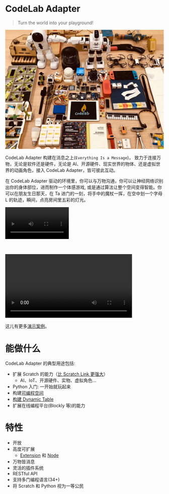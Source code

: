 # CodeLab Adapter

> Turn the world into your playground!

![](img/adapter_party.jpeg)

CodeLab Adapter 构建在消息之上(`Everything Is a Message`)， 致力于连接万物，无论是软件还是硬件，无论是 AI、开源硬件、现实世界的物体、还是虚拟世界的动画角色，接入 CodeLab Adapter，皆可彼此互动。

在 CodeLab Adapter 驱动的环境里，你可以与万物沟通，你可以让神经网络识别出你的身体部位，进而制作一个体感游戏, 或是通过算法让整个空间变得智能。你可以在朋友生日那天，在 Ta 进门的一刻，将手中的魔杖一挥，在空中划一个字母 L 的轨迹，瞬间，点亮房间里五彩的灯光。

<video width=40% src="/video/wand.mp4" controls="controls"></video>

<br/>

<video width=80% src="/video/1590237319828796.mp4" controls="controls"></video>

这儿有更多[演示案例](/user_guide/gallery/)。

<!--
CodeLab Adapter 的一个典型用例，是将任何有趣的东西接入 Scratch 3.0，接入之后你便能用 Scratch 3.0 的积木来操控它，让它与任何接入 Scratch 3.0 的物体互动。无论是来自现实世界的物体，还是来自虚拟世界的 AI 或动画角色，都能彼此互动，我们不想针对某个硬件产品发布一个客户端，我们相信创意来自广泛的连接，我们致力于做一个中立的东西，将 Scratch 3.0 连接到更广阔的领域，我们想做到[宽围墙](http://learn.media.mit.edu/lcl/weeks/week5/)。
-->

<!--todo 视频-->

# 能做什么

CodeLab Adapter 的典型用途包括:

-   扩展 Scratch 的能力（[比 Scratch Link 更强大](/user_guide/FAQ/#scratch-link)）
    -  AI、IoT、开源硬件、实物、虚拟角色...
-   Python 入门: 一开始就玩起来
-   构建[可编程空间](https://www-old.codelab.club/blog/design-principles-behind-neverland/)
-   [构建 Dynamic Table](https://www-old.codelab.club/blog/codelab-dynamictable-a-seeing-world/)
-   扩展在线编程平台(Blockly 等)的能力

# 特性

-   开放
-   高度可扩展
    -  [Extension](/dev_guide/helloworld/) 和 [Node](/dev_guide/Adapter-Node/)
-   万物皆消息
-   灵活的插件系统
-   RESTful API
-   支持多门编程语言(34+)
-   将 Scratch 和 Python 视为一等公民

<!--看两个视频-->

<!--

CodeLab Adapter 是一个跨平台跨语言的通用工具，你可以在多个平台上,将多种编程语言作为它的 client， 详情参考[Architecture](/dev_guide/Architecture/)。除了 Scratch 3.0，CodeLab Adapter 目前也支持 Blockly、Python、JavaScript、SmallTalk，更多的编程语言支持目前还在开发中。

以下是一些接入列表:

### 硬件相关

-   [micro:bit](http://microbit.org/)
-   [Arduino](https://www.arduino.cc/)
-   [Cozmo](https://www.anki.com/en-us/cozmo)
-   [Vector](https://www.anki.com/en-us/vector)
-   [BB8](https://store.sphero.com/products/bb-8-by-sphero)
-   [树莓派](https://www.raspberrypi.org/)
-   [智能家居](https://blog.just4fun.site/scratch3-smart-home.html)
-   [Switch Labo](https://labo.nintendo.com/)
-   [Switch Joy-Con](https://www.nintendo.com/switch/)
-   四轴飞行器
    -   [Parrot](http://www.parrot.com.cn) 的 3 个型号
    -   DJI Tello
-   [优必选 Alpha 系列机器人](https://www.ubtrobot.com/cn/products/e-bot/)
-   Leju Robot
    -   Pando
    -   Aelos
-   脑电波传感器
-   掌控板
-   眼动仪
-   ...

### AI 相关

-   [微软认知服务](https://azure.microsoft.com/zh-cn/services/cognitive-services/)
-   [本地化的机器视觉](https://js.tensorflow.org/)
-   [OpenCV](https://opencv.org/)
-   [TensorFlow](https://github.com/tensorflow/tensorflow)
-   Object Tracking
-   一些简单的本地自然语言处理（移植了 MIT Media Lab 的实验项目）
-   ...

### 软件相关

-   blender
-   WeChat
-   HCI
-   ...

CodeLab Adapter 采用[插件式的设计](/dev_guide/Architecture/)，允许你自己动手写插件来拓展它，[开发手册](/dev_guide/helloworld/)将教会大家如何通过短短几行代码来自定义插件。

如果你有什么心仪的玩具，我们没有考虑到的，你可以将其自行接入。诸如我把童年玩的四驱车接入了进来：

<video width=40% src="/video/1539392124109888.mp4" controls="controls"></video>
-->

<!--todo 网站结构介绍-->
